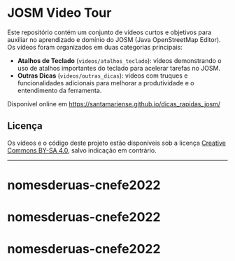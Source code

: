 # JOSM Video Tour

Este repositório contém um conjunto de vídeos curtos e objetivos para auxiliar no aprendizado e domínio do JOSM (Java OpenStreetMap Editor). Os vídeos foram organizados em duas categorias principais:

- **Atalhos de Teclado** (`videos/atalhos_teclado`): vídeos demonstrando o uso de atalhos importantes do teclado para acelerar tarefas no JOSM.
- **Outras Dicas** (`videos/outras_dicas`): vídeos com truques e funcionalidades adicionais para melhorar a produtividade e o entendimento da ferramenta.

Disponível online em https://santamariense.github.io/dicas_rapidas_josm/

## Licença

Os vídeos e o código deste projeto estão disponíveis sob a licença [Creative Commons BY-SA 4.0](https://creativecommons.org/licenses/by-sa/4.0/deed.pt_BR), salvo indicação em contrário.

---

# nomesderuas-cnefe2022
# nomesderuas-cnefe2022
# nomesderuas-cnefe2022
